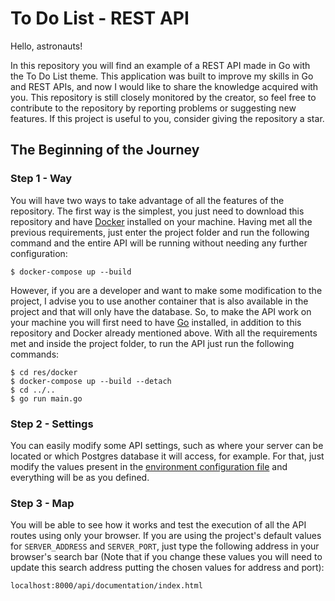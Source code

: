 # To Do List - REST API

Hello, astronauts!

In this repository you will find an example of a REST API made in Go with the To Do List theme. This application was
built to improve my skills in Go and REST APIs, and now I would like to share the knowledge acquired with you.
This repository is still closely monitored by the creator, so feel free to contribute to the repository by reporting
problems or suggesting new features. If this project is useful to you, consider giving the repository a star.

## The Beginning of the Journey

### Step 1 - Way

You will have two ways to take advantage of all the features of the repository. The first way is the simplest, you just
need to download this repository and have [Docker](https://www.docker.com/get-started/) installed on your machine.
Having met all the previous requirements, just enter the project folder and run the following command and the entire API
will be running without needing any further configuration:

```shell
$ docker-compose up --build
```

However, if you are a developer and want to make some modification to the project, I advise you to use another container
that is also available in the project and that will only have the database. So, to make the API work on your machine you
will first need to have [Go](https://go.dev/dl/) installed, in addition to this repository and Docker already mentioned
above. With all the requirements met and inside the project folder, to run the API just run the following commands:

```shell
$ cd res/docker
$ docker-compose up --build --detach
$ cd ../..
$ go run main.go
```

### Step 2 - Settings

You can easily modify some API settings, such as where your server can be located or which Postgres database it will
access, for example. For that, just modify the values present in the [environment configuration file](.env) and
everything will be as you defined.

### Step 3 - Map

You will be able to see how it works and test the execution of all the API routes using only your browser. If you are
using the project's default values for `SERVER_ADDRESS` and `SERVER_PORT`, just type the following address in your
browser's search bar (Note that if you change these values you will need to update this search address putting the
chosen values for address and port):

```
localhost:8000/api/documentation/index.html
```
